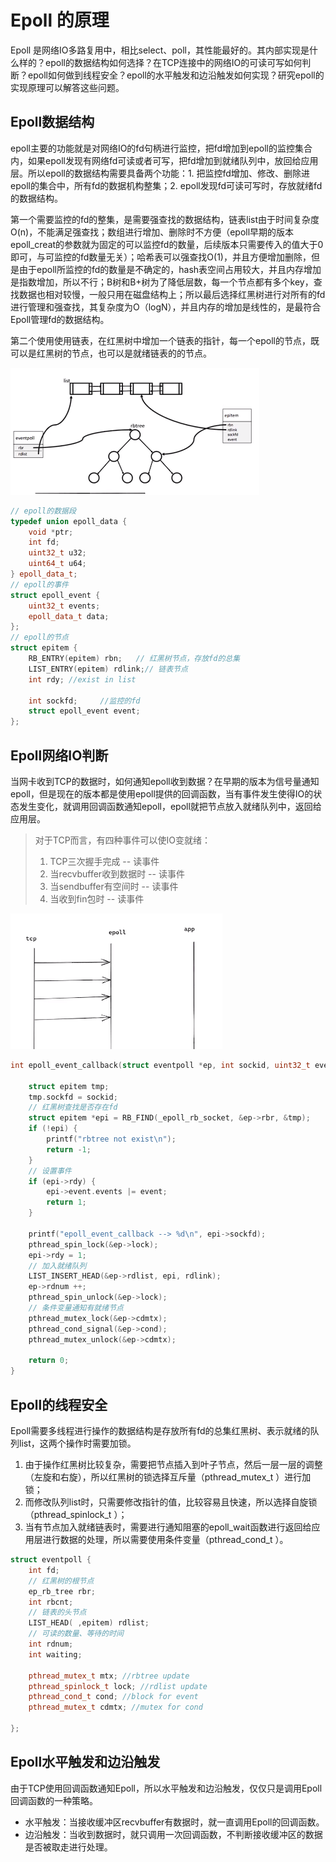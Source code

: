 # Epoll 的原理

Epoll 是网络IO多路复用中，相比select、poll，其性能最好的。其内部实现是什么样的？epoll的数据结构如何选择？在TCP连接中的网络IO的可读可写如何判断？epoll如何做到线程安全？epoll的水平触发和边沿触发如何实现？研究epoll的实现原理可以解答这些问题。

## Epoll数据结构

​	epoll主要的功能就是对网络IO的fd句柄进行监控，把fd增加到epoll的监控集合内，如果epoll发现有网络fd可读或者可写，把fd增加到就绪队列中，放回给应用层。所以epoll的数据结构需要具备两个功能：1. 把监控fd增加、修改、删除进epoll的集合中，所有fd的数据机构整集；2. epoll发现fd可读可写时，存放就绪fd的数据结构。

​	第一个需要监控的fd的整集，是需要强查找的数据结构，链表list由于时间复杂度O(n)，不能满足强查找；数组进行增加、删除时不方便（epoll早期的版本epoll_creat的参数就为固定的可以监控fd的数量，后续版本只需要传入的值大于0即可，与可监控的fd数量无关）；哈希表可以强查找O(1)，并且方便增加删除，但是由于epoll所监控的fd的数量是不确定的，hash表空间占用较大，并且内存增加是指数增加，所以不行；B树和B+树为了降低层数，每一个节点都有多个key，查找数据也相对较慢，一般只用在磁盘结构上；所以最后选择红黑树进行对所有的fd进行管理和强查找，其复杂度为O（logN），并且内存的增加是线性的，是最符合Epoll管理fd的数据结构。

​	第二个使用使用链表，在红黑树中增加一个链表的指针，每一个epoll的节点，既可以是红黑树的节点，也可以是就绪链表的的节点。

![epoll node](./Epoll_Source.assets/image-20240518195701839.png)



```c++
// epoll的数据段
typedef union epoll_data {
	void *ptr;
	int fd;
	uint32_t u32;
	uint64_t u64;
} epoll_data_t;
// epoll的事件
struct epoll_event {
	uint32_t events;
	epoll_data_t data;
};
// epoll的节点
struct epitem {
	RB_ENTRY(epitem) rbn;	// 红黑树节点，存放fd的总集
	LIST_ENTRY(epitem) rdlink;// 链表节点
	int rdy; //exist in list 
	
	int sockfd;		//监控的fd
	struct epoll_event event; 
};
```

## Epoll网络IO判断

当网卡收到TCP的数据时，如何通知epoll收到数据？在早期的版本为信号量通知epoll，但是现在的版本都是使用epoll提供的回调函数，当有事件发生使得IO的状态发生变化，就调用回调函数通知epoll，epoll就把节点放入就绪队列中，返回给应用层。

> 对于TCP而言，有四种事件可以使IO变就绪：
>
> 1. TCP三次握手完成 -- 读事件
> 2. 当recvbuffer收到数据时 -- 读事件
> 3. 当sendbuffer有空间时 -- 读事件
> 4. 当收到fin包时 -- 读事件

 ![IO 就绪事件](./Epoll_Source.assets/image-20240518201752483.png)

```c++
int epoll_event_callback(struct eventpoll *ep, int sockid, uint32_t event) {

	struct epitem tmp;
	tmp.sockfd = sockid;
    // 红黑树查找是否存在fd
	struct epitem *epi = RB_FIND(_epoll_rb_socket, &ep->rbr, &tmp);
	if (!epi) {
		printf("rbtree not exist\n");
		return -1;
	}
    // 设置事件
	if (epi->rdy) {
		epi->event.events |= event;
		return 1;
	} 

	printf("epoll_event_callback --> %d\n", epi->sockfd);
	pthread_spin_lock(&ep->lock);
	epi->rdy = 1;
    // 加入就绪队列
	LIST_INSERT_HEAD(&ep->rdlist, epi, rdlink);
	ep->rdnum ++;
	pthread_spin_unlock(&ep->lock);
	// 条件变量通知有就绪节点
	pthread_mutex_lock(&ep->cdmtx);
	pthread_cond_signal(&ep->cond);
	pthread_mutex_unlock(&ep->cdmtx);

	return 0;
}
```

## Epoll的线程安全

Epoll需要多线程进行操作的数据结构是存放所有fd的总集红黑树、表示就绪的队列list，这两个操作时需要加锁。

1. 由于操作红黑树比较复杂，需要把节点插入到叶子节点，然后一层一层的调整（左旋和右旋），所以红黑树的锁选择互斥量（pthread_mutex_t ）进行加锁；
2. 而修改队列list时，只需要修改指针的值，比较容易且快速，所以选择自旋锁（pthread_spinlock_t ）；
3. 当有节点加入就绪链表时，需要进行通知阻塞的epoll_wait函数进行返回给应用层进行数据的处理，所以需要使用条件变量（pthread_cond_t ）。

```c++
struct eventpoll {
	int fd;
	// 红黑树的根节点
	ep_rb_tree rbr;
	int rbcnt;
	// 链表的头节点
	LIST_HEAD( ,epitem) rdlist;
    // 可读的数量、等待的时间
	int rdnum;
	int waiting;
    
	pthread_mutex_t mtx; //rbtree update
	pthread_spinlock_t lock; //rdlist update
	pthread_cond_t cond; //block for event
	pthread_mutex_t cdmtx; //mutex for cond
	
};
```

## Epoll水平触发和边沿触发

由于TCP使用回调函数通知Epoll，所以水平触发和边沿触发，仅仅只是调用Epoll回调函数的一种策略。

- 水平触发：当接收缓冲区recvbuffer有数据时，就一直调用Epoll的回调函数。
- 边沿触发：当收到数据时，就只调用一次回调函数，不判断接收缓冲区的数据是否被取走进行处理。
